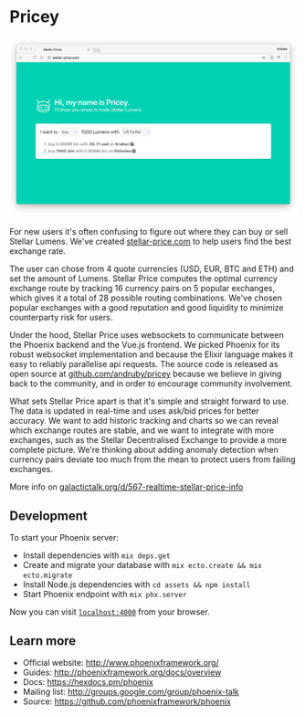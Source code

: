 # Pricey

![Screenshot of stellar-price.com](screenshot.png)

For new users it's often confusing to figure out where they can buy or sell Stellar Lumens. We've created [stellar-price.com](http://stellar-price.com) to help users find the best exchange rate.

The user can chose from 4 quote currencies (USD, EUR, BTC and ETH) and set the amount of Lumens. Stellar Price computes the optimal currency exchange route by tracking 16 currency pairs on 5 popular exchanges, which gives it a total of 28 possible routing combinations. We've chosen popular exchanges with a good reputation and good liquidity to minimize counterparty risk for users.

Under the hood, Stellar Price uses websockets to communicate between the Phoenix backend and the Vue.js frontend. We picked Phoenix for its robust websocket implementation and because the Elixir language makes it easy to reliably parallelise api requests. The source code is released as open source at [github.com/andruby/pricey](https://github.com/andruby/pricey) because we believe in giving back to the community, and in order to encourage community involvement.

What sets Stellar Price apart is that it's simple and straight forward to use. The data is updated in real-time and uses ask/bid prices for better accuracy. We want to add historic tracking and charts so we can reveal which exchange routes are stable, and we want to integrate with more exchanges, such as the Stellar Decentralised Exchange to provide a more complete picture. We're thinking about adding anomaly detection when currency pairs deviate too much from the mean to protect users from failing exchanges.

More info on  [galactictalk.org/d/567-realtime-stellar-price-info](https://galactictalk.org/d/567-realtime-stellar-price-info)

## Development

To start your Phoenix server:

  * Install dependencies with `mix deps.get`
  * Create and migrate your database with `mix ecto.create && mix ecto.migrate`
  * Install Node.js dependencies with `cd assets && npm install`
  * Start Phoenix endpoint with `mix phx.server`

Now you can visit [`localhost:4000`](http://localhost:4000) from your browser.

## Learn more

  * Official website: http://www.phoenixframework.org/
  * Guides: http://phoenixframework.org/docs/overview
  * Docs: https://hexdocs.pm/phoenix
  * Mailing list: http://groups.google.com/group/phoenix-talk
  * Source: https://github.com/phoenixframework/phoenix
